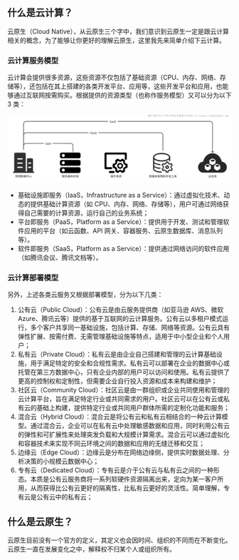 ## 什么是云计算？

云原生（Cloud Native），从云原生三个字中，我们意识到云原生一定是跟云计算相关的概念，为了能够让你更好的理解云原生，这里我先来简单介绍下云计算。

### 云计算服务模型

云计算会提供很多资源，这些资源不仅包括了基础资源（CPU、内存、网络、存储等），还包括在其上搭建的各类开发平台、应用等，这些开发平台和应用，也能够通过互联网按需购买。根据提供的资源类型（也称作服务模型）又可以分为以下 3 类：

![image-20250726153122111](image/image-20250726153122111.png)

- 基础设施即服务（IaaS，Infrastructure as a Service）：通过虚拟化技术、动态的提供基础计算资源（如 CPU、内存、网络、存储等），用户可通过网络获得自己需要的计算资源，运行自己的业务系统；
- 平台即服务（PaaS，Platform as a Service）：提供用于开发、测试和管理软件应用的平台（如云函数、API 网关、容器服务、云原生数据库、消息队列等）。
- 软件即服务（SaaS，Platform as a Service）：提供通过网络访问的软件应用（如腾讯会议、腾讯文档等）。

### 云计算部署模型

另外，上述各类云服务又根据部署模型，分为以下几类：

1. 公有云（Public Cloud）：公有云是由云服务提供商（如亚马逊 AWS、微软 Azure、腾讯云等）提供的基于互联网的云计算服务。公有云以多租户模式运行，多个客户共享同一基础设施，包括计算、存储、网络等资源。公有云具有弹性扩展、按需付费、无需管理基础设施等特点，适用于中小型企业和个人用户；
2. 私有云（Private Cloud）：私有云是由企业自己搭建和管理的云计算基础设施，用于满足特定的安全和合规性需求。私有云可以部署在企业的数据中心或托管在第三方数据中心，只有企业内部的用户可以访问和使用。私有云提供了更高的控制权和定制性，但需要企业自行投入资源和成本来构建和维护；
3. 社区云（Community Cloud）：社区云是由一群组织或企业共同使用和管理的云计算平台，旨在满足特定行业或共同需求的用户。社区云可以在公有云或私有云的基础上构建，提供特定行业或共同用户群体所需的定制化功能和服务；
4. 混合云（Hybrid Cloud）：混合云是将公有云和私有云相结合的一种云计算模型。通过混合云，企业可以在私有云中处理敏感数据和应用，同时利用公有云的弹性和可扩展性来处理突发负载和大规模计算需求。混合云可以通过虚拟化和容器技术来实现不同云环境之间的数据和应用的无缝迁移和交互；
5. 边缘云（Edge Cloud）：边缘云是分布在网络边缘侧，提供实时数据处理、分析决策的小规模云数据中心；
6. 专有云（Dedicated Cloud）：专有云是介于公有云与私有云之间的一种形态。本质是公有云服务商将一系列软硬件资源隔离出来，定向为某一客户所用，从而获得比公有云更好的隔离性，比私有云更好的灵活性。简单理解，专有云是公有云中的私有云；

## 什么是云原生？

云原生目前没有一个官方的定义，其定义也会因时间、组织的不同而在不断变化。云原生一直在发展变化之中，解释权不归某个人或组织所有。